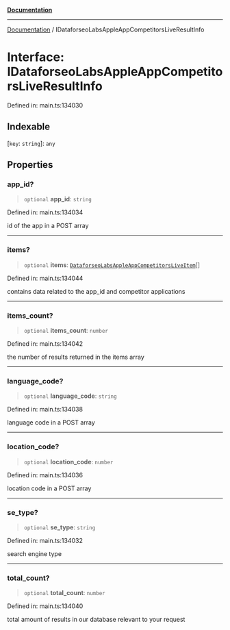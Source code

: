 [**Documentation**](../README.md)

***

[Documentation](../README.md) / IDataforseoLabsAppleAppCompetitorsLiveResultInfo

# Interface: IDataforseoLabsAppleAppCompetitorsLiveResultInfo

Defined in: main.ts:134030

## Indexable

\[`key`: `string`\]: `any`

## Properties

### app\_id?

> `optional` **app\_id**: `string`

Defined in: main.ts:134034

id of the app in a POST array

***

### items?

> `optional` **items**: [`DataforseoLabsAppleAppCompetitorsLiveItem`](../classes/DataforseoLabsAppleAppCompetitorsLiveItem.md)[]

Defined in: main.ts:134044

contains data related to the app_id and competitor applications

***

### items\_count?

> `optional` **items\_count**: `number`

Defined in: main.ts:134042

the number of results returned in the items array

***

### language\_code?

> `optional` **language\_code**: `string`

Defined in: main.ts:134038

language code in a POST array

***

### location\_code?

> `optional` **location\_code**: `number`

Defined in: main.ts:134036

location code in a POST array

***

### se\_type?

> `optional` **se\_type**: `string`

Defined in: main.ts:134032

search engine type

***

### total\_count?

> `optional` **total\_count**: `number`

Defined in: main.ts:134040

total amount of results in our database relevant to your request
